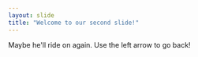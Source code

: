 ```yaml
---
layout: slide
title: "Welcome to our second slide!"
---
```

Maybe he'll ride on again.
Use the left arrow to go back!
